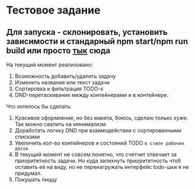# Тестовое задание

## Для запуска - склонировать, установить зависимости и стандарный npm start/npm run build или просто [тык](https://k0nstant1ns.github.io/todo-test/) сюда

На текущий момент реализовано:

1. Возможность добавить/удалить задачу
2. Изменить название или текст задачи
3. Сортировка и фильтрация TODO-s
4. DND-перетаскивание между контейнерами и в контейнере.

Что хотелось бы сделать: 

1. Красивое оформление, но без макета, боюсь, сделаю только хуже. Так можно свалить на минимализм
2. Доработать логику DND при взаимодействии с сортированными списками
3. Увеличить кол-во контейнеров и состояний TODO `в стиле рабочих досок`
4. В текущий момент не совсем понятно, что счетчит отвечает за приоритетность задачи. Но куда запихнуть приоритетность чтоб оставить её на виду, но не перенагружать интерфейс todo-шки я не придумал. 
5. Покушать пиццу
